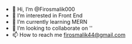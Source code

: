 - 👋 Hi, I’m @Firosmalik000
- 👀 I’m interested in Front End 
- 🌱 I’m currently learning MERN
- 💞️ I’m looking to collaborate on ''
- 📫 How to reach me firosmalik44@gmail.com

<!---
Firosmalik000/Firosmalik000 is a ✨ special ✨ repository because its `README.md` (this file) appears on your GitHub profile.
You can click the Preview link to take a look at your changes.
--->
